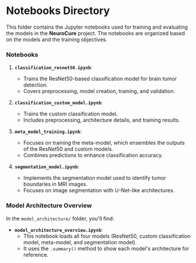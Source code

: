 # Notebooks Directory

This folder contains the Jupyter notebooks used for training and evaluating the models in the **NeuroCure** project. The notebooks are organized based on the models and the training objectives.

### Notebooks

1. **`classification_resnet50.ipynb`**: 
   - Trains the ResNet50-based classification model for brain tumor detection.
   - Covers preprocessing, model creation, training, and validation.

2. **`classification_custom_model.ipynb`**: 
   - Trains the custom classification model.
   - Includes preprocessing, architecture details, and training results.

3. **`meta_model_training.ipynb`**: 
   - Focuses on training the meta-model, which ensembles the outputs of the ResNet50 and custom models.
   - Combines predictions to enhance classification accuracy.

4. **`segmentation_model.ipynb`**: 
   - Implements the segmentation model used to identify tumor boundaries in MRI images.
   - Focuses on image segmentation with U-Net-like architectures.

### Model Architecture Overview

In the `model_architecture/` folder, you'll find:
- **`model_architecture_overview.ipynb`**: 
  - This notebook loads all four models (ResNet50, custom classification model, meta-model, and segmentation model).
  - It uses the `.summary()` method to show each model's architecture for reference.
